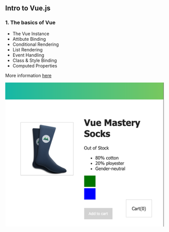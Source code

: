 ## Intro to Vue.js 

### 1. The basics of Vue
- The Vue Instance
- Attibute Binding
- Conditional Rendering
- List Rendering
- Event Handling
- Class & Style Binding
- Computed Properties

More information [here](https://www.vuemastery.com/courses/intro-to-vue-js)

![App Screenshot](/docs/img/app-screenshot.png?raw=true "App Screenshot")